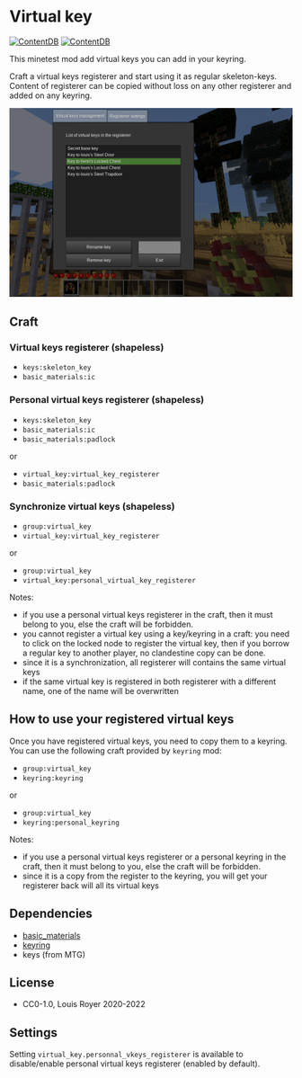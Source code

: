 # Virtual key

[![ContentDB](https://content.minetest.net/packages/louisroyer/virtual_key/shields/title/)](https://content.minetest.net/packages/louisroyer/virtual_key/) [![ContentDB](https://content.minetest.net/packages/louisroyer/virtual_key/shields/downloads/)](https://content.minetest.net/packages/louisroyer/virtual_key/)

This minetest mod add virtual keys you can add in your keyring.

Craft a virtual keys registerer and start using it as regular skeleton-keys.
Content of registerer can be copied without loss on any other registerer and added on any keyring.

![Screenshot](screenshot.png)

## Craft
### Virtual keys registerer (shapeless)
- `keys:skeleton_key`
- `basic_materials:ic`

### Personal virtual keys registerer (shapeless)
- `keys:skeleton_key`
- `basic_materials:ic`
- `basic_materials:padlock`

or
- `virtual_key:virtual_key_registerer`
- `basic_materials:padlock`

### Synchronize virtual keys (shapeless)
- `group:virtual_key`
- `virtual_key:virtual_key_registerer`

or
- `group:virtual_key`
- `virtual_key:personal_virtual_key_registerer`

Notes:
- if you use a personal virtual keys registerer in the craft, then it must belong to you, else the craft will be forbidden.
- you cannot register a virtual key using a key/keyring in a craft: you need to click on the locked node to register the virtual key, then if you borrow a regular key to another player, no clandestine copy can be done.
- since it is a synchronization, all registerer will contains the same virtual keys
- if the same virtual key is registered in both registerer with a different name, one of the name will be overwritten

## How to use your registered virtual keys
Once you have registered virtual keys, you need to copy them to a keyring. You can use the following craft provided by `keyring` mod:
- `group:virtual_key`
- `keyring:keyring`

or
- `group:virtual_key`
- `keyring:personal_keyring`

Notes:
- if you use a personal virtual keys registerer or a personal keyring in the craft, then it must belong to you, else the craft will be forbidden.
- since it is a copy from the register to the keyring, you will get your registerer back will all its virtual keys

## Dependencies
- [basic_materials](https://github.com/mt-mods/basic_materials)
- [keyring](https://github.com/louisroyer-minetest/keyring)
- keys (from MTG)

## License
- CC0-1.0, Louis Royer 2020-2022

## Settings
Setting `virtual_key.personnal_vkeys_registerer` is available to disable/enable personal virtual keys registerer (enabled by default).
